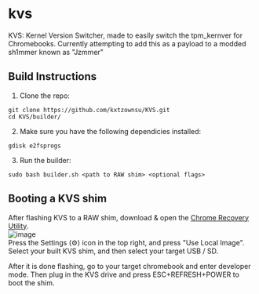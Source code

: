 # kvs
KVS: Kernel Version Switcher, made to easily switch the tpm_kernver for Chromebooks. Currently attempting to add this as a payload to a modded sh1mmer known as "Jzmmer"

## Build Instructions
1) Clone the repo: <br />
```
git clone https://github.com/kxtzownsu/KVS.git
cd KVS/builder/
```

2) Make sure you have the following dependicies installed: <br />
```
gdisk e2fsprogs
```

3) Run the builder: <br />
```
sudo bash builder.sh <path to RAW shim> <optional flags>
```


## Booting a KVS shim
After flashing KVS to a RAW shim, download & open the [Chrome Recovery Utility](https://chromewebstore.google.com/detail/chromebook-recovery-utili/pocpnlppkickgojjlmhdmidojbmbodfm?pli=1). <br />
![image](https://kxtz.dev/reco-util.png)
<br />
Press the Settings (⚙️) icon in the top right, and press "Use Local Image". Select your built KVS shim, and then select your target USB / SD.

After it is done flashing, go to your target chromebook and enter developer mode. Then plug in the KVS drive and press ESC+REFRESH+POWER to boot the shim.

